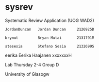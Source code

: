 # sysrev
Systematic Review Application (UOG WAD2)

	JordanDuncan   Jordan Duncan     2126925D
	
	brymut         Bryan Mutai       2131791M

	stesesia       Stefano Sesia     2132699S

  eerika         Eerika Haajanen   xxxxxxxH
  
Lab Thursday 2-4 Group D
  
University of Glasogw
